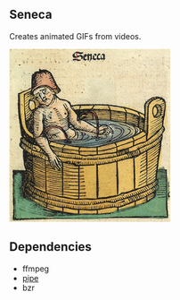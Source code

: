 ## Seneca 

Creates animated GIFs from videos.

<img src="logo.png" width="289" height="309" alt="seneca animated gif logo"/>

## Dependencies

* ffmpeg
* [pipe](http://labix.org/pipe)
* bzr
